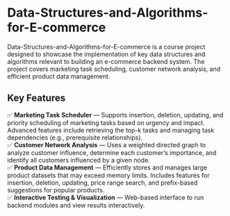 # Data-Structures-and-Algorithms-for-E-commerce
Data-Structures-and-Algorithms-for-E-commerce is a course project designed to showcase the implementation of key data structures and algorithms relevant to building an e-commerce backend system. The project covers marketing task scheduling, customer network analysis, and efficient product data management.

## Key Features
✅ **Marketing Task Scheduler** — Supports insertion, deletion, updating, and priority scheduling of marketing tasks based on urgency and impact. Advanced features include retrieving the top-k tasks and managing task dependencies (e.g., prerequisite relationships).  
✅ **Customer Network Analysis** — Uses a weighted directed graph to analyze customer influence, determine each customer’s importance, and identify all customers influenced by a given node.  
✅ **Product Data Management** — Efficiently stores and manages large product datasets that may exceed memory limits. Includes features for insertion, deletion, updating, price range search, and prefix-based suggestions for popular products.  
✅ **Interactive Testing & Visualization** — Web-based interface to run backend modules and view results interactively.
